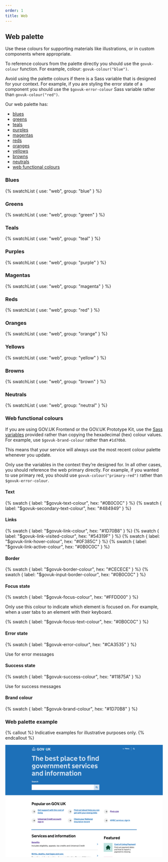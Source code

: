```yaml
---
order: 1
title: Web
---
```


## Web palette

Use these colours for supporting materials like illustrations, or in custom components where appropriate.

To reference colours from the palette directly you should use the `govuk-colour` function. For example, colour: `govuk-colour("blue")`.

Avoid using the palette colours if there is a Sass variable that is designed for your context. For example, if you are styling the error state of a component you should use the `$govuk-error-colour` Sass variable rather than `govuk-colour("red")`.

Our web palette has:
 
- [blues](#blues)
- [greens](#greens)
- [teals](#teals)
- [purples](#purples)
- [magentas](#magentas)
- [reds](#reds)
- [oranges](#oranges)
- [yellows](#yellows)
- [browns](#browns)
- [neutrals](#neutrals)
- [web functional colours](#web-functional-colours)

### <a name="blues"></a>Blues

{% swatchList { use: "web", group: "blue" } %}

### <a name="greens"></a>Greens

{% swatchList { use: "web", group: "green" } %}

### <a name="teals"></a>Teals

{% swatchList { use: "web", group: "teal" } %}

### <a name="purples"></a>Purples

{% swatchList { use: "web", group: "purple" } %}

### <a name="magentas"></a>Magentas

{% swatchList { use: "web", group: "magenta" } %}

### <a name="reds"></a>Reds

{% swatchList { use: "web", group: "red" } %}

### <a name="oranges"></a>Oranges

{% swatchList { use: "web", group: "orange" } %}

### <a name="yellows"></a>Yellows

{% swatchList { use: "web", group: "yellow" } %}

### <a name="browns"></a>Browns

{% swatchList { use: "web", group: "brown" } %}

### <a name="neutrals"></a>Neutrals

{% swatchList { use: "web", group: "neutral" } %}

### <a name="web-functional-colours"></a>Web functional colours

If you are using GOV.UK Frontend or the GOV.UK Prototype Kit, use the [Sass variables](https://frontend.design-system.service.gov.uk/sass-api-reference/#colours) provided rather than copying the hexadecimal (hex) colour values. For example, use `$govuk-brand-colour` rather than `#1d70b8`.

This means that your service will always use the most recent colour palette whenever you update.

Only use the variables in the context they’re designed for. In all other cases, you should reference the web primary directly. For example, if you wanted to use primary red, you should use `govuk-colour("primary-red")` rather than `$govuk-error-colour`.

#### Text

{% swatch { label: "$govuk-text-colour", hex: "#0B0C0C" } %}
{% swatch { label: "$govuk-secondary-text-colour", hex: "#484949" } %}

#### Links

{% swatch { label: "$govuk-link-colour", hex: "#1D70B8" } %}
{% swatch { label: "$govuk-link-visited-colour", hex: "#54319F" } %}
{% swatch { label: "$govuk-link-hover-colour", hex: "#0F385C" } %}
{% swatch { label: "$govuk-link-active-colour", hex: "#0B0C0C" } %}

#### Border

{% swatch { label: "$govuk-border-colour", hex: "#CECECE" } %}
{% swatch { label: "$govuk-input-border-colour", hex: "#0B0C0C" } %}

#### Focus state

{% swatch { label: "$govuk-focus-colour", hex: "#FFDD00" } %}

Only use this colour to indicate which element is focused on. For example, when a user tabs to an element with their keyboard.

{% swatch { label: "$govuk-focus-text-colour", hex: "#0B0C0C" } %}

#### Error state

{% swatch { label: "$govuk-error-colour", hex: "#CA3535" } %}

Use for error messages

#### Success state

{% swatch { label: "$govuk-success-colour", hex: "#11875A" } %}

Use for success messages

#### Brand colour

{% swatch { label: "$govuk-brand-colour", hex: "#1D70B8" } %}

### Web palette example

{% callout %}
Indicative examples for illustrative purposes only.
{% endcallout %}

![TODO](./example.png)
